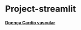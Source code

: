 # Project-streamlit
#### [Doença Cardio vascular](https://share.streamlit.io/dietrich061991/cardiovascular-disease/main/sample_data/cardio.py)


